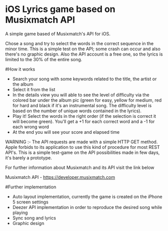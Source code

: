 # iOS Lyrics game based on Musixmatch API

A simple game based of Musixmatch's API for iOS.

Chose a song and try to select the words in the correct sequence in the minor time.
This is a simple test on the API; some crash can occur and also there's no graphic design.
Also the API account is a free one, so the lyrics is limited to the 30% of the entire song.

#How it works

- Search your song with some keywords related to the title, the artist or the album
- Select it from the list
- In the details view you will able to see the level of difficulty via the colored bar under the album pic (green for easy, yellow for medium, red for hard and black if it's an instrumental song. The difficulty level is based on the number of unique words contained in the lyrics).
- Play it! Select the words in the right order (if the selection is correct it will become green). You'll get a +1 for each correct word and a -1 for each wrong word
- At the end you will see your score and elapsed time

WARNING :- The API requests are made with a simple HTTP GET method. Apple forbids to its application to use this kind of procedure for most REST API's.
This is a simple test-game on the API possibilities made in few days, it's barely a prototype.

For further information about Musixmatch and its API visit the link below

Musixmatch API - https://developer.musixmatch.com


#Further implementation

- Auto layout implementation, currently the game is created on the iPhone 5 screen settings
- Deezer API implementation in order to reproduce the desired song while playing
- Sync song and lyrics
- Graphic design
